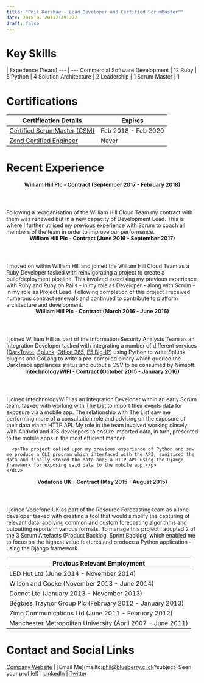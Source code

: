 ```yaml
---
title: "Phil Kershaw - Lead Developer and Certified ScrumMaster™"
date: 2018-02-20T17:49:27Z
draft: false
---
```


# Key Skills
 | Experience (Years)
--- | ---
Commercial Software Development | 12
Ruby | 5
Python | 4 
Solution Architecture | 2
Leadership | 1
Scrum Master | 1

# Certifications
Certification Details | Expires
--- | ---
[Certified ScrumMaster (CSM)](https://scrumalliance.org/community/profile/pkershaw2 "Certification Profile") | Feb 2018 - Feb 2020
[Zend Certified Engineer](http://www.zend.com/en/yellow-pages/ZEND025311) | Never

# Recent Experience
<div class="card">
  <header class="card-header">
    <strong>William Hill Plc - Contract (September 2017 - February 2018)</strong>
  </header>
  <div class="card-content">
    <div class="inner">
      Following a reorganisation of the William Hill Cloud Team my contract with them was renewed but in a new capacity of Development Lead. This is where I further utilised my previous experience with Scrum to coach all members of the team in order to improve our performance.
    </div>
  </div>
</div>
<div class="card">
  <header class="card-header">
    <strong>William Hill Plc - Contract (June 2016 - September 2017)</strong>
  </header>
  <div class="card-content">
    <div class="inner">
      I moved on within William Hill and joined the William Hill Cloud Team as a Ruby Developer tasked with reinvigorating a project to create a build/deployment pipeline. This involved exercising my previous experience with Ruby and Ruby on Rails - in my role as Developer - along with Scrum - in my role as Project Lead. Following completion of this project I received numerous contract renewals and continued to contribute to platform architecture and development.
    </div>
  </div>
</div>
<div class="card">
  <header class="card-header">
    <strong>William Hill Plc - Contract (March 2016 - June 2016)</strong>
  </header>
  <div class="card-content">
    <div class="inner">
      I joined William Hill as part of the Information Security Analysts Team as an Integration Developer tasked with integrating a number of different services (<a href="https://www.darktrace.com/" title="DarkTrace website">DarkTrace</a>, <a href="https://www.splunk.com/" title="Splunk website">Splunk</a>, <a href="https://msdn.microsoft.com/en-gb/office/office365/howto/platform-development-overview" title="Office 365 API Reference">Office 365</a>, <a href="https://f5.com/" title="F5 Website">F5 Big-IP</a>) using Python to write Splunk plugins and GoLang to write a pre-compiled binary which queried the DarkTrace appliances status and output a CSV to be consumed by Nimsoft.
    </div>
  </div>
</div>
<div class="card">
  <header class="card-header">
    <strong>IntechnologyWIFI - Contract (October 2015 - January 2016)</strong>
  </header>
  <div class="card-content">
    <div class="inner">
      <p>I joined IntechnologyWIFI as an Integration Developer within an early Scrum team, tasked with working with  <a href="https://www.list.co.uk/" title="The List website">The List</a> to import their events data for exposure via a mobile app. The relationship with The List saw me performing more of a consultation role and advising on the exposure of their data via an HTTP API. My role in the team involved working closely with Android and iOS developers to ensure imported data, in turn, presented to the mobile apps in the most efficient manner.</p>
 
      <p>The project called upon my previous experience of Python and saw me produce a CLI program which interfaced with the API, sanitised the data and finally stored the data and; a HTTP API using the Django framework for exposing said data to the mobile app.</p>
    </div>
  </div>
</div>
<div class="card">
  <header class="card-header">
    <strong>Vodafone UK - Contract (May 2015 - August 2015)</strong>
  </header>
  <div class="card-content">
    <div class="inner">
      I joined Vodefone UK as part of the Resource Forecasting team as a lone developer tasked with creating a tool that would simplify the capturing of relevant data, applying common and custom forecasting algorithms and outputting reports in various formats. To manage this project I adopted 2 of the 3 Scrum Artefacts (Product Backlog, Sprint Backlog) which enabled me to focus on the highest value features and produce a Python application - using the Django framework.
    </div>
  </div>
</div>

Previous Relevant Employment |
--- |
LED Hut Ltd (June 2014 - November 2014) |
Wilson and Cooke (November 2013 - June 2014) |
Docnet Ltd (January 2013 - November 2013) |
Begbies Traynor Group Plc (February 2012 - January 2013) |
Zimo Communications Ltd (June 2011 - February 2012) |
Manchester Metropolitan University (April 2007 - June 2011) |

# Contact and Social Links
[Company Website](http://blueberry.click) |
[Email Me](mailto:phil@blueberry.click?subject=Seen your profile!) |
[LinkedIn](https://www.linkedin.com/in/philkershaw/) |
[Twitter](http://twitter.com/PhilKershaw)